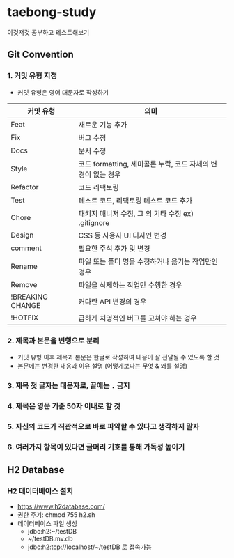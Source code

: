 # taebong-study
이것저것 공부하고 테스트해보기


## Git Convention
### 1. 커밋 유형 지정
- 커밋 유형은 영어 대문자로 작성하기

| 커밋 유형 | 의미   |
|-------|------|
| Feat  | 새로운 기능 추가 |
| Fix  | 버그 수정 |
| Docs  | 문서 수정 |
| Style  | 코드 formatting, 세미콜론 누락, 코드 자체의 변경이 없는 경우 |
| Refactor  | 코드 리팩토링 |
| Test  | 테스트 코드, 리팩토링 테스트 코드 추가 |
| Chore  | 패키지 매니저 수정, 그 외 기타 수정 ex) .gitignore |
| Design  | CSS 등 사용자 UI 디자인 변경 |
| comment  | 필요한 주석 추가 및 변경 |
| Rename  | 파일 또는 폴더 명을 수정하거나 옮기는 작업만인 경우 |
| Remove  | 파일을 삭제하는 작업만 수행한 경우 |
| !BREAKING CHANGE  | 커다란 API 변경의 경우 |
| !HOTFIX  | 급하게 치명적인 버그를 고쳐야 하는 경우 |

### 2. 제목과 본문을 빈행으로 분리
- 커밋 유형 이후 제목과 본문은 한글로 작성하여 내용이 잘 전달될 수 있도록 할 것
- 본문에는 변경한 내용과 이유 설명 (어떻게보다는 무엇 & 왜를 설명)

### 3. 제목 첫 글자는 대문자로, 끝에는 `.` 금지

### 4. 제목은 영문 기준 50자 이내로 할 것

### 5. 자신의 코드가 직관적으로 바로 파악할 수 있다고 생각하지 말자

### 6. 여러가지 항목이 있다면 글머리 기호를 통해 가독성 높이기


## H2 Database
### H2 데이터베이스 설치
- https://www.h2database.com/
- 권한 주기: chmod 755 h2.sh
- 데이터베이스 파일 생성
  - jdbc:h2:~/testDB
  - ~/testDB.mv.db
  - jdbc:h2:tcp://localhost/~/testDB 로 접속가능